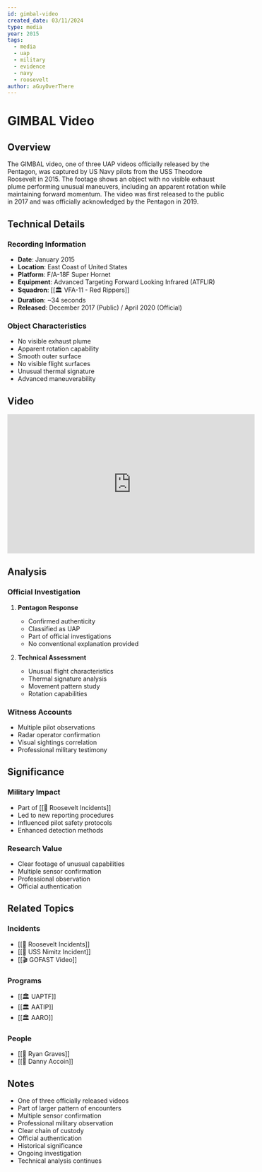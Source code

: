 ```yaml
---
id: gimbal-video
created_date: 03/11/2024
type: media
year: 2015
tags:
  - media
  - uap
  - military
  - evidence
  - navy
  - roosevelt
author: aGuyOverThere
---
```


# GIMBAL Video

## Overview

The GIMBAL video, one of three UAP videos officially released by the Pentagon, was captured by US Navy pilots from the USS Theodore Roosevelt in 2015. The footage shows an object with no visible exhaust plume performing unusual maneuvers, including an apparent rotation while maintaining forward momentum. The video was first released to the public in 2017 and was officially acknowledged by the Pentagon in 2019.

## Technical Details

### Recording Information
- **Date**: January 2015
- **Location**: East Coast of United States
- **Platform**: F/A-18F Super Hornet
- **Equipment**: Advanced Targeting Forward Looking Infrared (ATFLIR)
- **Squadron**: [[🏛️ VFA-11 - Red Rippers]]
- **Duration**: ~34 seconds
- **Released**: December 2017 (Public) / April 2020 (Official)

### Object Characteristics
- No visible exhaust plume
- Apparent rotation capability
- Smooth outer surface
- No visible flight surfaces
- Unusual thermal signature
- Advanced maneuverability

## Video

<iframe width="560" height="315" src="https://www.youtube.com/embed/QKHg-vnTFsM?si=rPr4db9uWM3y2q62" title="YouTube video player" frameborder="0" allow="accelerometer; autoplay; clipboard-write; encrypted-media; gyroscope; picture-in-picture; web-share" referrerpolicy="strict-origin-when-cross-origin" allowfullscreen></iframe>

## Analysis

### Official Investigation
1. **Pentagon Response**
   - Confirmed authenticity
   - Classified as UAP
   - Part of official investigations
   - No conventional explanation provided

2. **Technical Assessment**
   - Unusual flight characteristics
   - Thermal signature analysis
   - Movement pattern study
   - Rotation capabilities

### Witness Accounts
- Multiple pilot observations
- Radar operator confirmation
- Visual sightings correlation
- Professional military testimony

## Significance

### Military Impact
- Part of [[📜 Roosevelt Incidents]]
- Led to new reporting procedures
- Influenced pilot safety protocols
- Enhanced detection methods

### Research Value
- Clear footage of unusual capabilities
- Multiple sensor confirmation
- Professional observation
- Official authentication

## Related Topics

### Incidents
- [[📜 Roosevelt Incidents]]
- [[📜 USS Nimitz Incident]]
- [[🎬 GOFAST Video]]

### Programs
- [[🏛️ UAPTF]]
- [[🏛️ AATIP]]
- [[🏛️ AARO]]

### People
- [[👤 Ryan Graves]]
- [[👤 Danny Accoin]]

## Notes

- One of three officially released videos
- Part of larger pattern of encounters
- Multiple sensor confirmation
- Professional military observation
- Clear chain of custody
- Official authentication
- Historical significance
- Ongoing investigation
- Technical analysis continues 